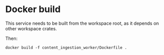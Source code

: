 # Docker build

This service needs to be built from the workspace root, as it depends on other workspace crates.

Then:
```
docker build -f content_ingestion_worker/Dockerfile .
```
